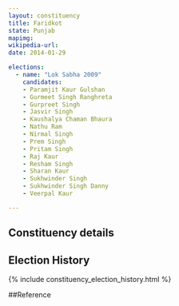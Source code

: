 ```yaml
---
layout: constituency
title: Faridkot
state: Punjab
mapimg: 
wikipedia-url: 
date: 2014-01-29

elections: 
  - name: "Lok Sabha 2009"
    candidates: 
    - Paramjit Kaur Gulshan 
    - Gurmeet Singh Ranghreta 
    - Gurpreet Singh 
    - Jasvir Singh 
    - Kaushalya Chaman Bhaura 
    - Nathu Ram 
    - Nirmal Singh 
    - Prem Singh 
    - Pritam Singh 
    - Raj Kaur 
    - Resham Singh 
    - Sharan Kaur 
    - Sukhwinder Singh 
    - Sukhwinder Singh Danny 
    - Veerpal Kaur 

---
```

## Constituency details


## Election History
{% include constituency_election_history.html %}

##Reference
